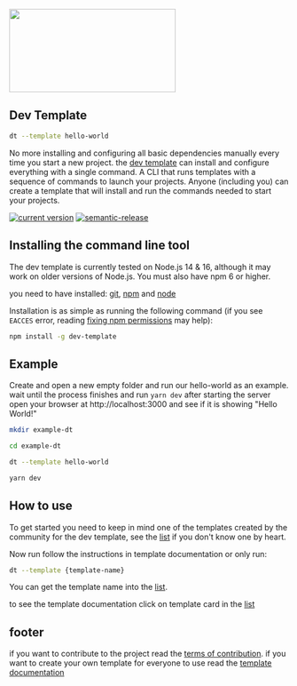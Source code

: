 [<img src="https://user-images.githubusercontent.com/72868196/160262142-e35cff51-11e1-4c2b-877d-34a459267948.jpg" style="width: 300px; height: 150px; object-fit: cover;" />](https://www.npmjs.com/package/dev-template)

## Dev Template

```sh
dt --template hello-world
```

No more installing and configuring all basic dependencies manually every time you start a new project. the [dev template](https://www.npmjs.com/package/dev-template) can install and configure everything with a single command. A CLI that runs templates with a sequence of commands to launch your projects. Anyone (including you) can create a template that will install and run the commands needed to start your projects.

[![current version](https://img.shields.io/npm/v/dev-template.svg)](https://www.npmjs.com/package/dev-template)
[![semantic-release](https://img.shields.io/badge/%20%20%F0%9F%93%A6%F0%9F%9A%80-semantic--release-e10079.svg)](https://github.com/semantic-release/semantic-release)

## Installing the command line tool

The dev template is currently tested on Node.js 14 & 16, although it may work on
older versions of Node.js. You must also have npm 6 or higher.

you need to have installed: [git](https://git-scm.com), [npm](https://www.npmjs.com) and [node](https://nodejs.org/en)

Installation is as simple as running the following command (if you see `EACCES` error, reading [fixing npm permissions](https://docs.npmjs.com/getting-started/fixing-npm-permissions) may help):

```sh
npm install -g dev-template
```

## Example

Create and open a new empty folder and run our hello-world as an example. wait until the process finishes and run `yarn dev` after starting the server open your browser at http://localhost:3000 and see if it is showing "Hello World!"

```sh
mkdir example-dt
```

```sh
cd example-dt
```

```sh
dt --template hello-world
```

```sh
yarn dev
```

## How to use

To get started you need to keep in mind one of the templates created by the community for the dev template, see the [list](https://dtemplate.github.io/dev-template/) if you don't know one by heart.

Now run follow the instructions in template documentation or only run:

```sh
dt --template {template-name}
```

You can get the template name into the [list](https://dtemplate.github.io/dev-template/).


to see the template documentation click on template card in the [list](https://dtemplate.github.io/dev-template/)

## footer

if you want to contribute to the project read the [terms of contribution](https://github.com/dtemplate/dev-template/blob/master/CONTRIBUTING.md#developers-certificate-of-origin). if you want to create your own template for everyone to use read the [template documentation](https://github.com/dtemplate/dev-template/blob/master/TEMPLATE-DOCUMENTATION.md)
